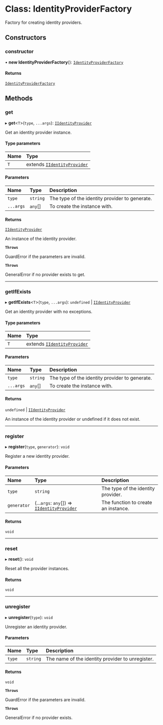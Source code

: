 # Class: IdentityProviderFactory

Factory for creating identity providers.

## Constructors

### constructor

• **new IdentityProviderFactory**(): [`IdentityProviderFactory`](IdentityProviderFactory.md)

#### Returns

[`IdentityProviderFactory`](IdentityProviderFactory.md)

## Methods

### get

▸ **get**\<`T`\>(`type`, `...args`): [`IIdentityProvider`](../interfaces/IIdentityProvider.md)

Get an identity provider instance.

#### Type parameters

| Name | Type |
| :------ | :------ |
| `T` | extends [`IIdentityProvider`](../interfaces/IIdentityProvider.md) |

#### Parameters

| Name | Type | Description |
| :------ | :------ | :------ |
| `type` | `string` | The type of the identity provider to generate. |
| `...args` | `any`[] | To create the instance with. |

#### Returns

[`IIdentityProvider`](../interfaces/IIdentityProvider.md)

An instance of the identity provider.

**`Throws`**

GuardError if the parameters are invalid.

**`Throws`**

GeneralError if no provider exists to get.

___

### getIfExists

▸ **getIfExists**\<`T`\>(`type`, `...args`): `undefined` \| [`IIdentityProvider`](../interfaces/IIdentityProvider.md)

Get an identity provider with no exceptions.

#### Type parameters

| Name | Type |
| :------ | :------ |
| `T` | extends [`IIdentityProvider`](../interfaces/IIdentityProvider.md) |

#### Parameters

| Name | Type | Description |
| :------ | :------ | :------ |
| `type` | `string` | The type of the identity provider to generate. |
| `...args` | `any`[] | To create the instance with. |

#### Returns

`undefined` \| [`IIdentityProvider`](../interfaces/IIdentityProvider.md)

An instance of the identity provider or undefined if it does not exist.

___

### register

▸ **register**(`type`, `generator`): `void`

Register a new identity provider.

#### Parameters

| Name | Type | Description |
| :------ | :------ | :------ |
| `type` | `string` | The type of the identity provider. |
| `generator` | (...`args`: `any`[]) => [`IIdentityProvider`](../interfaces/IIdentityProvider.md) | The function to create an instance. |

#### Returns

`void`

___

### reset

▸ **reset**(): `void`

Reset all the provider instances.

#### Returns

`void`

___

### unregister

▸ **unregister**(`type`): `void`

Unregister an identity provider.

#### Parameters

| Name | Type | Description |
| :------ | :------ | :------ |
| `type` | `string` | The name of the identity provider to unregister. |

#### Returns

`void`

**`Throws`**

GuardError if the parameters are invalid.

**`Throws`**

GeneralError if no provider exists.
